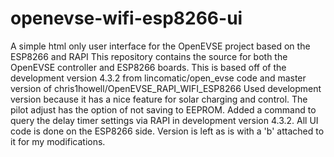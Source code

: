# openevse-wifi-esp8266-ui
A simple html only user interface for the OpenEVSE project based on the ESP8266 and RAPI
This repository contains the source for both the OpenEVSE controller and ESP8266 boards.  This is based off of the development version 4.3.2 from lincomatic/open_evse code and master version of chris1howell/OpenEVSE_RAPI_WIFI_ESP8266
Used development version because it has a nice feature for solar charging and control.  The pilot adjust has the option of not saving to EEPROM.
Added a command to query the delay timer settings via RAPI in development version 4.3.2.  All UI code is done on the ESP8266 side.
Version is left as is with a 'b' attached to it for my modifications.
